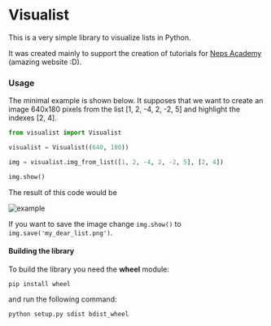 # Visualist

This is a very simple library to visualize lists in Python. 

It was created mainly to support the creation of tutorials for [Neps Academy](https://neps.academy/) (amazing website :D).

### Usage

The minimal example is shown below. It supposes that we want to create an image 640x180 pixels from the list [1, 2, -4, 2, -2, 5] and highlight the indexes [2, 4].

```python
from visualist import Visualist

visualist = Visualist((640, 180))

img = visualist.img_from_list([1, 2, -4, 2, -2, 5], [2, 4])

img.show()
```

The result of this code would be

![example](https://neps.academy/image/375.png)

If you want to save the image change `img.show()` to `img.save('my_dear_list.png')`.

#### Building the library

To build the library you need the **wheel** module:

```
pip install wheel
```

and run the following command:

```
python setup.py sdist bdist_wheel
```
